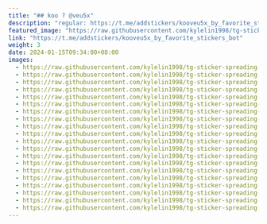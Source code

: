 ```yaml
---
title: "## koo ? @veu5x"
description: "regular: https://t.me/addstickers/kooveu5x_by_favorite_stickers_bot"
featured_image: "https://raw.githubusercontent.com/kylelin1998/tg-sticker-spreading-worldwide-images/main/img/77857621-64c6-4108-8538-e3ce7bc226af.jpg"
link: "https://t.me/addstickers/kooveu5x_by_favorite_stickers_bot"
weight: 3
date: 2024-01-15T09:34:00+08:00
images:
  - https://raw.githubusercontent.com/kylelin1998/tg-sticker-spreading-worldwide-images/main/img/77857621-64c6-4108-8538-e3ce7bc226af.jpg
  - https://raw.githubusercontent.com/kylelin1998/tg-sticker-spreading-worldwide-images/main/img/3286fc66-8eae-43f9-876f-f9331b1fe447.jpg
  - https://raw.githubusercontent.com/kylelin1998/tg-sticker-spreading-worldwide-images/main/img/3a310639-5951-4621-afd3-1b5644b404ea.jpg
  - https://raw.githubusercontent.com/kylelin1998/tg-sticker-spreading-worldwide-images/main/img/c9ac9122-d38f-4804-861a-4f327ab9ed6b.jpg
  - https://raw.githubusercontent.com/kylelin1998/tg-sticker-spreading-worldwide-images/main/img/c0a4bd31-8180-47e7-9b0a-a7c3c18fbb4f.jpg
  - https://raw.githubusercontent.com/kylelin1998/tg-sticker-spreading-worldwide-images/main/img/12b512fb-a3e4-413b-939b-76aa857f4707.jpg
  - https://raw.githubusercontent.com/kylelin1998/tg-sticker-spreading-worldwide-images/main/img/ab1bbe65-c416-4ebb-bebc-1a5e89e53d3c.jpg
  - https://raw.githubusercontent.com/kylelin1998/tg-sticker-spreading-worldwide-images/main/img/da6df4c8-2378-494d-877f-a01b22e602d0.jpg
  - https://raw.githubusercontent.com/kylelin1998/tg-sticker-spreading-worldwide-images/main/img/f714e5f7-4f14-431d-bcc2-1122d815089d.jpg
  - https://raw.githubusercontent.com/kylelin1998/tg-sticker-spreading-worldwide-images/main/img/148a2c0c-54d1-441e-b0d6-c041697f915e.jpg
  - https://raw.githubusercontent.com/kylelin1998/tg-sticker-spreading-worldwide-images/main/img/64b7b55d-22fd-48c1-a940-a38f86c504a3.jpg
  - https://raw.githubusercontent.com/kylelin1998/tg-sticker-spreading-worldwide-images/main/img/a8f2bd3c-6054-409c-8d2c-636a574f8bd3.jpg
  - https://raw.githubusercontent.com/kylelin1998/tg-sticker-spreading-worldwide-images/main/img/c102068c-f5aa-490c-9358-a7d2d5a41a25.jpg
  - https://raw.githubusercontent.com/kylelin1998/tg-sticker-spreading-worldwide-images/main/img/eaca0dfe-1d49-4914-b1d6-dc16e7083cec.jpg
  - https://raw.githubusercontent.com/kylelin1998/tg-sticker-spreading-worldwide-images/main/img/a33bc34e-36b1-47a8-bef6-eb30bb475360.jpg
  - https://raw.githubusercontent.com/kylelin1998/tg-sticker-spreading-worldwide-images/main/img/ec989122-2432-4799-8012-86edf1ebc3c3.jpg
  - https://raw.githubusercontent.com/kylelin1998/tg-sticker-spreading-worldwide-images/main/img/a5ca1326-6a1d-4b07-8adc-9e2aa29942b9.jpg
  - https://raw.githubusercontent.com/kylelin1998/tg-sticker-spreading-worldwide-images/main/img/fe2e69f5-bfa8-40aa-8f70-a439b543d1c9.jpg
  - https://raw.githubusercontent.com/kylelin1998/tg-sticker-spreading-worldwide-images/main/img/6dde8b81-fd89-4690-a33c-3947cc731595.jpg
  - https://raw.githubusercontent.com/kylelin1998/tg-sticker-spreading-worldwide-images/main/img/0ef98ddb-6d8d-4c1e-98ce-faca7b714df9.jpg
---
```

